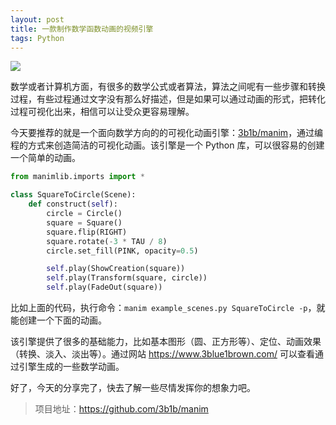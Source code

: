 ```yaml
---
layout: post
title: 一款制作数学函数动画的视频引擎
tags: Python
---
```


![](https://raw.githubusercontent.com/3b1b/manim/master/logo/cropped.png)

数学或者计算机方面，有很多的数学公式或者算法，算法之间呢有一些步骤和转换过程，有些过程通过文字没有那么好描述，但是如果可以通过动画的形式，把转化过程可视化出来，相信可以让受众更容易理解。

今天要推荐的就是一个面向数学方向的的可视化动画引擎：[3b1b/manim](https://github.com/3b1b/manim)，通过编程的方式来创造简洁的可视化动画。该引擎是一个 Python 库，可以很容易的创建一个简单的动画。

```python
from manimlib.imports import *

class SquareToCircle(Scene):
    def construct(self):
        circle = Circle()
        square = Square()
        square.flip(RIGHT)
        square.rotate(-3 * TAU / 8)
        circle.set_fill(PINK, opacity=0.5)

        self.play(ShowCreation(square))
        self.play(Transform(square, circle))
        self.play(FadeOut(square))
```

比如上面的代码，执行命令：`manim example_scenes.py SquareToCircle -p`，就能创建一个下面的动画。

该引擎提供了很多的基础能力，比如基本图形（圆、正方形等）、定位、动画效果（转换、淡入、淡出等）。通过网站 https://www.3blue1brown.com/ 可以查看通过引擎生成的一些数学动画。

好了，今天的分享完了，快去了解一些尽情发挥你的想象力吧。

> 项目地址：https://github.com/3b1b/manim
